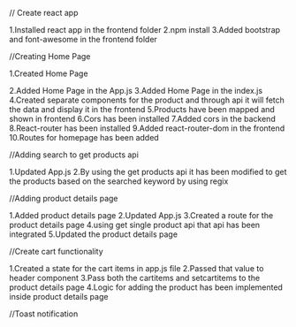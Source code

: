 // Create react app

1.Installed react app in the frontend folder
2.npm install
3.Added bootstrap and font-awesome in the frontend folder

//Creating Home Page

1.Created Home Page

2.Added Home Page in the App.js
3.Added Home Page in the index.js
4.Created separate components for the product and through api it will fetch the data and display it in the frontend
5.Products have been mapped and shown in frontend 
6.Cors has been installed
7.Added cors in the backend
8.React-router  has been installed
9.Added react-router-dom in the frontend
10.Routes for homepage has been added

//Adding search to get products api

1.Updated App.js
2.By using the get products api it has been modified to get the products based on the searched keyword by using regix

//Adding product details page

1.Added product details page
2.Updated App.js
3.Created a route for the product details page 
4.using get single product api that api has been integrated 
5.Updated the product details page

//Create cart functionality

1.Created a state for the cart items in app.js file 
2.Passed that value to header component
3.Pass both the cartitems and setcartitems to the product details page
4.Logic for adding the product has been implemented inside product details page

//Toast notification




